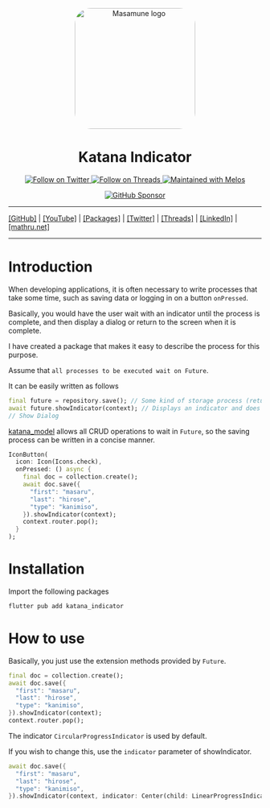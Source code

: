 <p align="center">
  <a href="https://mathru.net">
    <img width="240px" src="https://raw.githubusercontent.com/mathrunet/flutter_masamune/master/.github/images/icon.png" alt="Masamune logo" style="border-radius: 32px"s><br/>
  </a>
  <h1 align="center">Katana Indicator</h1>
</p>

<p align="center">
  <a href="https://twitter.com/mathru">
    <img src="https://img.shields.io/static/v1?label=Twitter&message=Follow&logo=Twitter&color=1DA1F2&link=https://twitter.com/mathru" alt="Follow on Twitter" />
  </a>
  <a href="https://threads.net/@mathrunet">
    <img src="https://img.shields.io/static/v1?label=Threads&message=Follow&color=101010&link=https://threads.net/@mathrunet" alt="Follow on Threads" />
  </a>
  <a href="https://github.com/invertase/melos">
    <img src="https://img.shields.io/static/v1?label=maintained%20with&message=melos&color=FF1493&link=https://github.com/invertase/melos" alt="Maintained with Melos" />
  </a>
</p>

<p align="center">
  <a href="https://github.com/sponsors/mathrunet"><img src="https://img.shields.io/static/v1?label=Sponsor&message=%E2%9D%A4&logo=GitHub&color=ff69b4&link=https://github.com/sponsors/mathrunet" alt="GitHub Sponsor" /></a>
</p>

---

[[GitHub]](https://github.com/mathrunet) | [[YouTube]](https://www.youtube.com/c/mathrunetchannel) | [[Packages]](https://pub.dev/publishers/mathru.net/packages) | [[Twitter]](https://twitter.com/mathru) | [[Threads]](https://threads.net/@mathrunet) | [[LinkedIn]](https://www.linkedin.com/in/mathrunet/) | [[mathru.net]](https://mathru.net)

---

# Introduction

When developing applications, it is often necessary to write processes that take some time, such as saving data or logging in on a button `onPressed`.

Basically, you would have the user wait with an indicator until the process is complete, and then display a dialog or return to the screen when it is complete.

I have created a package that makes it easy to describe the process for this purpose.

Assume that `all processes to be executed wait on Future`.

It can be easily written as follows

```dart
final future = repository.save(); // Some kind of storage process (return Future<dynamic>)
await future.showIndicator(context); // Displays an indicator and does not allow the user to operate until the process is completed
// Show Dialog
```

[katana_model](https://pub.dev/packages/katana_model) allows all CRUD operations to wait in `Future`, so the saving process can be written in a concise manner.

```dart
IconButton(
  icon: Icon(Icons.check),
  onPressed: () async {
    final doc = collection.create();
    await doc.save({
      "first": "masaru",
      "last": "hirose",
      "type": "kanimiso",
    }).showIndicator(context);
    context.router.pop();
  }
);
```

# Installation

Import the following packages

```bash
flutter pub add katana_indicator
```

# How to use

Basically, you just use the extension methods provided by `Future`.

```dart
final doc = collection.create();
await doc.save({
  "first": "masaru",
  "last": "hirose",
  "type": "kanimiso",
}).showIndicator(context);
context.router.pop();
```

The indicator `CircularProgressIndicator` is used by default.

If you wish to change this, use the `indicator` parameter of showIndicator.

```dart
await doc.save({
  "first": "masaru",
  "last": "hirose",
  "type": "kanimiso",
}).showIndicator(context, indicator: Center(child: LinearProgressIndicator()));
```
